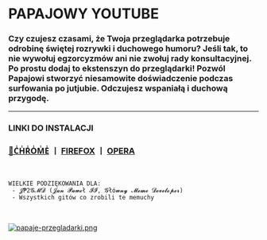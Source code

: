 # PAPAJOWY YOUTUBE

### Czy czujesz czasami, że Twoja przeglądarka potrzebuje odrobinę świętej rozrywki i duchowego humoru? Jeśli tak, to nie wywołuj egzorcyzmów ani nie zwołuj rady konsultacyjnej. Po prostu dodaj to ekstenszyn do przeglądarki! Pozwól Papajowi stworzyć niesamowite doświadczenie podczas surfowania po jutjubie. Odczujesz wspaniałą i duchową przygodę.
---
### LINKI DO INSTALACJI <br />

  ### [💩C̾H̾R̾O̾M̾E̾](https://www.youtube.com/watch?v=YJfjnVUYSbE) 丨 [FIREFOX](https://addons.mozilla.org/firefox/addon/papajowy-youtube/) 丨 [OPERA](https://www.youtube.com/) <br />

<br />
    
    WIELKIE PODZIĘKOWANIA DLA: 
     - 𝓙₱2𝓖𝓜𝓓 (𝓙𝓪𝓷 𝓟𝓪𝔀𝓮ł 𝓘𝓘, 𝓖łó𝔀𝓷𝔂 𝓜𝓮𝓶𝓮 𝓓𝓮𝓿𝓮𝓵𝓸𝓹𝓮𝓻)
     - Wszystkich gitów co zrobili te memuchy

<br />

[![papaje-przegladarki.png](https://i.postimg.cc/9QKDZQXb/papaje-przegladarki.png)](https://postimg.cc/zywD15gH)
